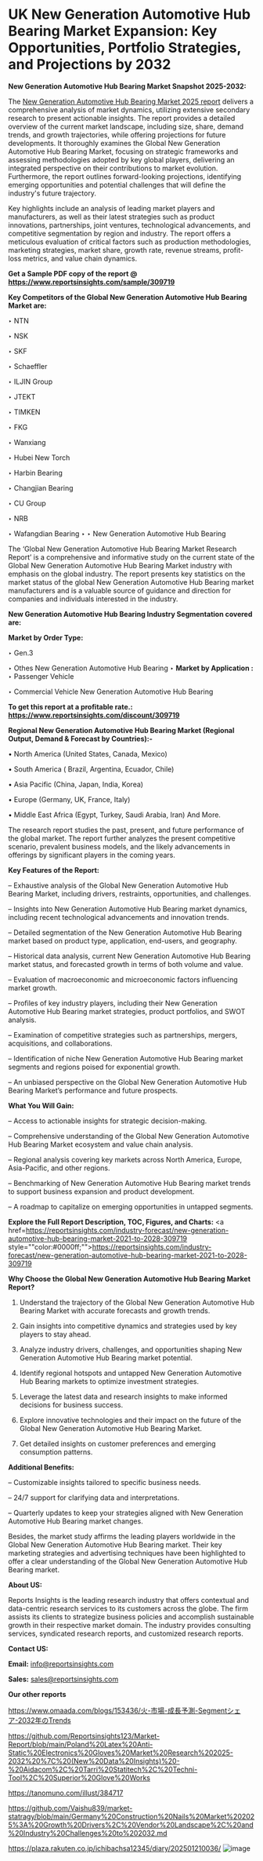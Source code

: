 # UK New Generation Automotive Hub Bearing Market Expansion: Key Opportunities, Portfolio Strategies, and Projections by 2032

<strong>New Generation Automotive Hub Bearing Market Snapshot 2025-2032:</strong>

The <a href=https://www.reportsinsights.com/sample/309719>New Generation Automotive Hub Bearing Market 2025 report</a> delivers a comprehensive analysis of market dynamics, utilizing extensive secondary research to present actionable insights. The report provides a detailed overview of the current market landscape, including size, share, demand trends, and growth trajectories, while offering projections for future developments. It thoroughly examines the Global New Generation Automotive Hub Bearing Market, focusing on strategic frameworks and assessing methodologies adopted by key global players, delivering an integrated perspective on their contributions to market evolution. Furthermore, the report outlines forward-looking projections, identifying emerging opportunities and potential challenges that will define the industry's future trajectory.

Key highlights include an analysis of leading market players and manufacturers, as well as their latest strategies such as product innovations, partnerships, joint ventures, technological advancements, and competitive segmentation by region and industry. The report offers a meticulous evaluation of critical factors such as production methodologies, marketing strategies, market share, growth rate, revenue streams, profit-loss metrics, and value chain dynamics.

<strong>Get a Sample PDF copy of the report @ <a href=https://www.reportsinsights.com/sample/309719 style=color:#0000ff;>https://www.reportsinsights.com/sample/309719</a></strong>

<strong>Key Competitors of the Global New Generation Automotive Hub Bearing Market are:</strong>

‣ NTN

‣ NSK

‣ SKF

‣ Schaeffler

‣ ILJIN Group

‣ JTEKT

‣ TIMKEN

‣ FKG

‣ Wanxiang

‣ Hubei New Torch

‣ Harbin Bearing

‣ Changjian Bearing

‣ CU Group

‣ NRB

‣ Wafangdian Bearing
‣ 
‣ New Generation Automotive Hub Bearing

The ‘Global New Generation Automotive Hub Bearing Market Research Report’ is a comprehensive and informative study on the current state of the Global New Generation Automotive Hub Bearing Market industry with emphasis on the global industry. The report presents key statistics on the market status of the global New Generation Automotive Hub Bearing market manufacturers and is a valuable source of guidance and direction for companies and individuals interested in the industry.

<strong>New Generation Automotive Hub Bearing Industry Segmentation covered are:</strong>

<strong>Market by Order Type: </strong>

‣ Gen.3

‣ Othes
New Generation Automotive Hub Bearing
‣ 
<strong>Market by Application :</strong>
‣ Passenger Vehicle

‣ Commercial Vehicle
New Generation Automotive Hub Bearing

<strong>To get this report at a profitable rate.: <a href=https://www.reportsinsights.com/discount/309719 style=color:#0000ff;>https://www.reportsinsights.com/discount/309719</a></strong>

<strong>Regional New Generation Automotive Hub Bearing Market (Regional Output, Demand &amp; Forecast by Countries):-</strong>

• North America (United States, Canada, Mexico)

• South America ( Brazil, Argentina, Ecuador, Chile)

• Asia Pacific (China, Japan, India, Korea)

• Europe (Germany, UK, France, Italy)

• Middle East Africa (Egypt, Turkey, Saudi Arabia, Iran) And More.

The research report studies the past, present, and future performance of the global market. The report further analyzes the present competitive scenario, prevalent business models, and the likely advancements in offerings by significant players in the coming years.

<strong>Key Features of the Report:</strong>

– Exhaustive analysis of the Global New Generation Automotive Hub Bearing Market, including drivers, restraints, opportunities, and challenges.

– Insights into New Generation Automotive Hub Bearing market dynamics, including recent technological advancements and innovation trends.

– Detailed segmentation of the New Generation Automotive Hub Bearing market based on product type, application, end-users, and geography.

– Historical data analysis, current New Generation Automotive Hub Bearing market status, and forecasted growth in terms of both volume and value.

– Evaluation of macroeconomic and microeconomic factors influencing market growth.

– Profiles of key industry players, including their New Generation Automotive Hub Bearing market strategies, product portfolios, and SWOT analysis.

– Examination of competitive strategies such as partnerships, mergers, acquisitions, and collaborations.

– Identification of niche New Generation Automotive Hub Bearing market segments and regions poised for exponential growth.

– An unbiased perspective on the Global New Generation Automotive Hub Bearing Market’s performance and future prospects.

<strong>What You Will Gain:</strong>

– Access to actionable insights for strategic decision-making.

– Comprehensive understanding of the Global New Generation Automotive Hub Bearing Market ecosystem and value chain analysis.

– Regional analysis covering key markets across North America, Europe, Asia-Pacific, and other regions.

– Benchmarking of New Generation Automotive Hub Bearing market trends to support business expansion and product development.

– A roadmap to capitalize on emerging opportunities in untapped segments.

<strong>Explore the Full Report Description, TOC, Figures, and Charts:</strong>
<a href=https://reportsinsights.com/industry-forecast/new-generation-automotive-hub-bearing-market-2021-to-2028-309719 style=""color:#0000ff;"">https://reportsinsights.com/industry-forecast/new-generation-automotive-hub-bearing-market-2021-to-2028-309719</a>

<strong>Why Choose the Global New Generation Automotive Hub Bearing Market Report?</strong>

1. Understand the trajectory of the Global New Generation Automotive Hub Bearing Market with accurate forecasts and growth trends.

2. Gain insights into competitive dynamics and strategies used by key players to stay ahead.

3. Analyze industry drivers, challenges, and opportunities shaping New Generation Automotive Hub Bearing market potential.

4. Identify regional hotspots and untapped New Generation Automotive Hub Bearing markets to optimize investment strategies.

5. Leverage the latest data and research insights to make informed decisions for business success.

6. Explore innovative technologies and their impact on the future of the Global New Generation Automotive Hub Bearing Market.

7. Get detailed insights on customer preferences and emerging consumption patterns.

<strong>Additional Benefits:</strong>

– Customizable insights tailored to specific business needs.

– 24/7 support for clarifying data and interpretations.

– Quarterly updates to keep your strategies aligned with New Generation Automotive Hub Bearing market changes.

Besides, the market study affirms the leading players worldwide in the Global New Generation Automotive Hub Bearing market. Their key marketing strategies and advertising techniques have been highlighted to offer a clear understanding of the Global New Generation Automotive Hub Bearing market.

<strong><strong>About US</strong>:</strong>

Reports Insights is the leading research industry that offers contextual and data-centric research services to its customers across the globe. The firm assists its clients to strategize business policies and accomplish sustainable growth in their respective market domain. The industry provides consulting services, syndicated research reports, and customized research reports.

<strong>Contact US:</strong>

<p class=><b>Email:</b> <a href=mailto:info@reportsinsights.com>info@reportsinsights.com</a></p>
<p class=><b>Sales:</b> <a href=mailto:sales@reportsinsights.com>sales@reportsinsights.com</a></p>

<strong>Our other reports</strong>

<a href=https://www.omaada.com/blogs/153436/火-市場-成長予測-Segmentシェア-2032年のTrends>https://www.omaada.com/blogs/153436/火-市場-成長予測-Segmentシェア-2032年のTrends</a>

<a href=https://github.com/Reportsinsights123/Market-Report/blob/main/Poland%20Latex%20Anti-Static%20Electronics%20Gloves%20Market%20Research%202025-2032%20%7C%20(New%20Data%20Insights)%20-%20Aidacom%2C%20Tarri%20Statitech%2C%20Techni-Tool%2C%20Superior%20Glove%20Works>https://github.com/Reportsinsights123/Market-Report/blob/main/Poland%20Latex%20Anti-Static%20Electronics%20Gloves%20Market%20Research%202025-2032%20%7C%20(New%20Data%20Insights)%20-%20Aidacom%2C%20Tarri%20Statitech%2C%20Techni-Tool%2C%20Superior%20Glove%20Works</a>

<a href=https://tanomuno.com/illust/384717>https://tanomuno.com/illust/384717</a>

<a href=https://github.com/Vaishu839/market-statragy/blob/main/Germany%20Construction%20Nails%20Market%202025%3A%20Growth%20Drivers%2C%20Vendor%20Landscape%2C%20and%20Industry%20Challenges%20to%202032.md>https://github.com/Vaishu839/market-statragy/blob/main/Germany%20Construction%20Nails%20Market%202025%3A%20Growth%20Drivers%2C%20Vendor%20Landscape%2C%20and%20Industry%20Challenges%20to%202032.md</a>

<a href=https://plaza.rakuten.co.jp/ichibachsa12345/diary/202501210036/>https://plaza.rakuten.co.jp/ichibachsa12345/diary/202501210036/</a>
![image](https://github.com/user-attachments/assets/7008e7bc-4b5f-44da-9f72-beb6a430de66)
